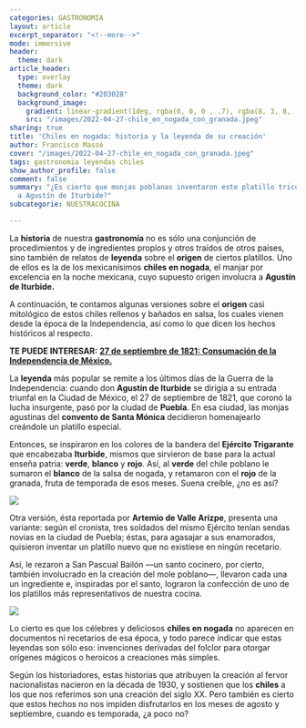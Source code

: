 ```yaml
---
categories: GASTRONOMIA
layout: article
excerpt_separator: "<!--more-->"
mode: immersive
header:
  theme: dark
article_header:
  type: overlay
  theme: dark
  background_color: "#203028"
  background_image:
    gradient: linear-gradient(1deg, rgba(0, 0, 0 , .7), rgba(8, 3, 8, .9))
    src: "/images/2022-04-27-chile_en_nogada_con_granada.jpeg"
sharing: true
title: 'Chiles en nogada: historia y la leyenda de su creación'
author: Francisco Massé
cover: "/images/2022-04-27-chile_en_nogada_con_granada.jpeg"
tags: gastronomia leyendas chiles
show_author_profile: false
comment: false
summary: "¿Es cierto que monjas poblanas inventaron este platillo tricolor en honor
  a Agustín de Iturbide?"
subcategorie: NUESTRACOCINA

---
```

La **historia** de nuestra **gastronomía** no es sólo una conjunción de procedimientos y de ingredientes propios y otros traídos de otros países, sino también de relatos de **leyenda** sobre el **origen** de ciertos platillos. Uno de ellos es la de los mexicanísimos **chiles en nogada**, el manjar por excelencia en la noche mexicana, cuyo supuesto origen involucra a **Agustín de Iturbide.**

A continuación, te contamos algunas versiones sobre el **origen** casi mitológico de estos chiles rellenos y bañados en salsa, los cuales vienen desde la época de la Independencia, así como lo que dicen los hechos históricos al respecto.

**TE PUEDE INTERESAR:** [**27 de septiembre de 1821: Consumación de la Independencia de México.**](https://blog.tonoysumariachi.com/historia/2022/08/15/27-de-septiembre-de-1821-consumacion-de-la-independencia-de-mexico.html)

La **leyenda** más popular se remite a los últimos días de la Guerra de la Independencia: cuando don **Agustín de Iturbide** se dirigía a su entrada triunfal en la Ciudad de México, el 27 de septiembre de 1821, que coronó la lucha insurgente, pasó por la ciudad de **Puebla**. En esa ciudad, las monjas agustinas del **convento de Santa Mónica** decidieron homenajearlo creándole un platillo especial.

Entonces, se inspiraron en los colores de la bandera del **Ejército Trigarante** que encabezaba **Iturbide**, mismos que sirvieron de base para la actual enseña patria: **verde**, **blanco** y **rojo**. Así, al **verde** del chile poblano le sumaron el **blanco** de la salsa de nogada, y retamaron con el **rojo** de la granada, fruta de temporada de esos meses. Suena creíble, ¿no es así?

![](https://upload.wikimedia.org/wikipedia/commons/thumb/b/ba/Agustin_I_of_Mexico.jpg/704px-Agustin_I_of_Mexico.jpg)

Otra versión, ésta reportada por **Artemio de Valle Arizpe**, presenta una variante: según el cronista, tres soldados del mismo Ejército tenían sendas novias en la ciudad de Puebla; éstas, para agasajar a sus enamorados, quisieron inventar un platillo nuevo que no existiese en ningún recetario.

Así, le rezaron a San Pascual Bailón —un santo cocinero, por cierto, también involucrado en la creación del mole poblano—, llevaron cada una un ingrediente e, inspiradas por el santo, lograron la confección de uno de los platillos más representativos de nuestra cocina.

![](https://upload.wikimedia.org/wikipedia/commons/thumb/5/57/Chile_en_nogada_in_Mexico_City.jpg/1024px-Chile_en_nogada_in_Mexico_City.jpg)

Lo cierto es que los célebres y deliciosos **chiles en nogada** no aparecen en documentos ni recetarios de esa época, y todo parece indicar que estas leyendas son sólo eso: invenciones derivadas del folclor para otorgar orígenes mágicos o heroicos a creaciones más simples.

Según los historiadores, estas historias que atribuyen la creación al fervor nacionalistas nacieron en la década de 1930, y sostienen que los **chiles** a los que nos referimos son una creación del siglo XX. Pero también es cierto que estos hechos no nos impiden disfrutarlos en los meses de agosto y septiembre, cuando es temporada, ¿a poco no?